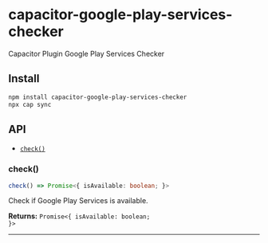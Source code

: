# capacitor-google-play-services-checker

Capacitor Plugin Google Play Services Checker

## Install

```bash
npm install capacitor-google-play-services-checker
npx cap sync
```

## API

<docgen-index>

* [`check()`](#check)

</docgen-index>

<docgen-api>
<!--Update the source file JSDoc comments and rerun docgen to update the docs below-->

### check()

```typescript
check() => Promise<{ isAvailable: boolean; }>
```

Check if Google Play Services is available.

**Returns:** <code>Promise&lt;{ isAvailable: boolean; }&gt;</code>

--------------------

</docgen-api>
